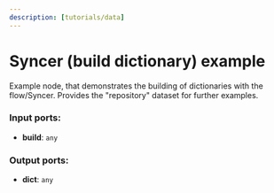 ```yaml
---
description: [tutorials/data]
---
```


# Syncer (build dictionary) example

Example node, that demonstrates the building of dictionaries with the flow/Syncer. Provides the "repository" dataset for further examples.

### Input ports:

* __build__: ` any `

### Output ports:

* __dict__: ` any `

